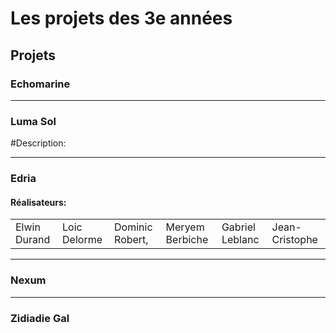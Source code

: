 # Les projets des 3e années

## Projets

### Echomarine

---

### Luma Sol


#Description:

---

### Edria
#### Réalisateurs:
<table>
  <tr>
    <td>
Elwin Durand
    </td>
    <td>
Loic Delorme
       </td>
    <td>
Dominic Robert,
      </td>
    <td>
Meryem Berbiche
      </td>
    <td>
Gabriel Leblanc
      </td>
    <td>
Jean-Cristophe
  </td>
  </tr>
     
  </table>
  
---

### Nexum

---

### Zidiadie Gal


